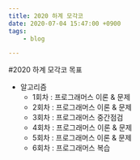 ```yaml
---
title: 2020 하계 모각코
date: 2020-07-04 15:47:00 +0900
tags:
    - blog

---
```


#2020 하계 모각코 목표
* 알고리즘
	* 1회차 : 프로그래머스 이론 & 문제
	* 2회차 : 프로그래머스 이론 & 문제
	* 3회차 : 프로그래머스 중간점검
	* 4회차 : 프로그래머스 이론 & 문제
	* 5회차 : 프로그래머스 이론 & 문제
	* 6회차 : 프로그래머스 복습